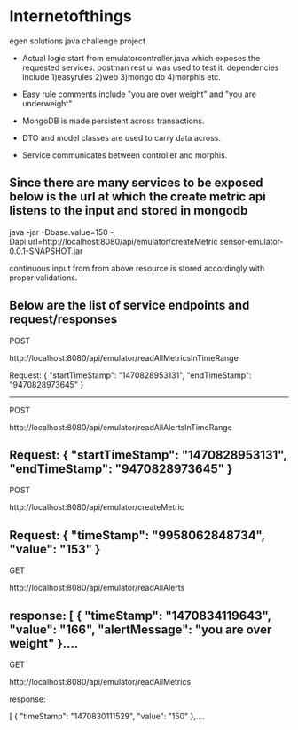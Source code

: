 # Internetofthings
egen solutions java challenge project

- Actual logic start from  emulatorcontroller.java which exposes the requested services.
postman rest ui was used to test it.
dependencies include 
1)easyrules
2)web
3)mongo db
4)morphis
etc.

- Easy rule comments include "you are over weight" and "you are underweight"

- MongoDB is made persistent across transactions.

- DTO and model classes are used to carry data across.

- Service communicates between controller and morphis.



 Since there are many services to be exposed below is the url at which the create metric api listens to the input and stored in mongodb
-----------------------------------------------------------------------------------------------------
java -jar -Dbase.value=150 -Dapi.url=http://localhost:8080/api/emulator/createMetric sensor-emulator-0.0.1-SNAPSHOT.jar

continuous input from from above resource is stored accordingly with proper validations.

Below are the list of service endpoints and request/responses
----------------------------------------------------------------------

POST

http://localhost:8080/api/emulator/readAllMetricsInTimeRange

Request:
{
  "startTimeStamp": "1470828953131", 
  "endTimeStamp": "9470828973645"
}

---------------------------------------------------------------------------------
POST

http://localhost:8080/api/emulator/readAllAlertsInTimeRange

Request:
{
  "startTimeStamp": "1470828953131", 
  "endTimeStamp": "9470828973645"
}
----------------------------------------------------------------------------------
POST

http://localhost:8080/api/emulator/createMetric

Request:
{
  "timeStamp": "9958062848734", 
  "value": "153"
}
-------------------------------------------------------------------------------
GET

http://localhost:8080/api/emulator/readAllAlerts

response:
[
  {
    "timeStamp": "1470834119643",
    "value": "166",
    "alertMessage": "you are over weight"
  }....
-----------------------------------------------------------------------------
GET

http://localhost:8080/api/emulator/readAllMetrics


response:

[
  {
    "timeStamp": "1470830111529",
    "value": "150"
  },....
